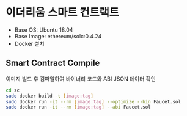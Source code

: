 # 이더리움 스마트 컨트랙트


- Base OS: Ubuntu 18.04
- Base Image:  ethereum/solc:0.4.24 
- Docker 설치



## Smart Contract Compile

이미지 빌드 후 컴파일하여 바이너리 코드와 ABI JSON 데이터 확인

```sh
cd sc
sudo docker build -t [image:tag]
sudo docker run -it --rm [image:tag] --optimize --bin Faucet.sol
sudo docker run -it --rm [image:tag] --abi Faucet.sol
```
